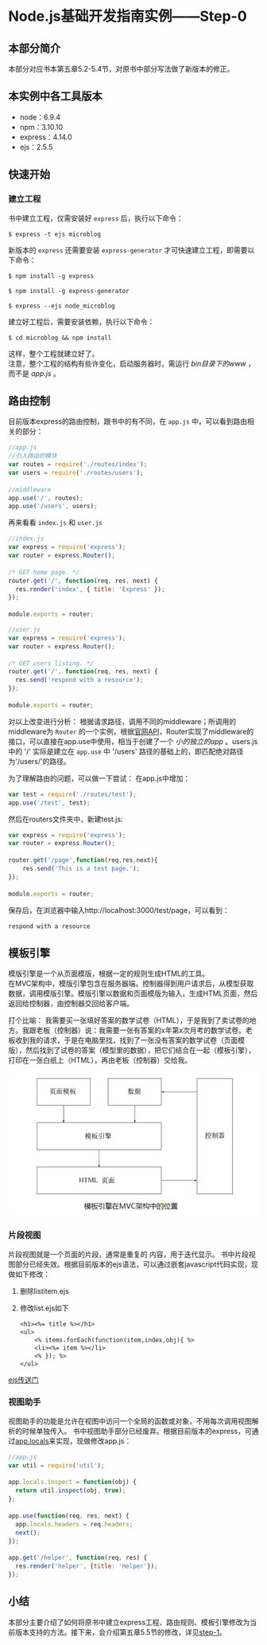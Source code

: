 # Node.js基础开发指南实例——Step-0

## 本部分简介
本部分对应书本第五章5.2-5.4节，对原书中部分写法做了新版本的修正。

## 本实例中各工具版本

* node：6.9.4
* npm：3.10.10
* express：4.14.0
* ejs：2.5.5

## 快速开始

### 建立工程
书中建立工程，仅需安装好 `express` 后，执行以下命令：

```
$ express -t ejs microblog
```

新版本的 `express` 还需要安装 `express-generator` 才可快速建立工程，即需要以下命令：

```
$ npm install -g express
```

```
$ npm install -g express-generator
```

```
$ express --ejs node_microblog
```

建立好工程后，需要安装依赖，执行以下命令：

```
$ cd microblog && npm install
```

这样，整个工程就建立好了。  
注意，整个工程的结构有些许变化，启动服务器时，需运行 *bin目录下的www* ，而不是 *app.js* 。

## 路由控制
目前版本express的路由控制，跟书中的有不同，在 `app.js` 中，可以看到路由相关的部分：

```javascript
//app.js
//引入路由的模块
var routes = require('./routes/index');
var users = require('./routes/users');

//middleware
app.use('/', routes);
app.use('/users', users);
```

再来看看 `index.js` 和 `user.js`

```javascript
//index.js
var express = require('express');
var router = express.Router();

/* GET home page. */
router.get('/', function(req, res, next) {
  res.render('index', { title: 'Express' });
});

module.exports = router;
```

```javascript
//user.js
var express = require('express');
var router = express.Router();

/* GET users listing. */
router.get('/', function(req, res, next) {
  res.send('respond with a resource');
});

module.exports = router;
```

对以上改变进行分析：
根据请求路径，调用不同的middleware；所调用的middleware为 `Router` 的一个实例，根据[官网API](http://expressjs.com/en/4x/api.html#router)，Router实现了middleware的接口，可以直接在app.use中使用，相当于创建了一个 *小的独立的app* 。users.js中的 '/' 实际是建立在 `app.use` 中 '/users' 路径的基础上的，即匹配绝对路径为'/users/'的路径。

为了理解路由的问题，可以做一下尝试：
在app.js中增加：

```javascript
var test = require('./routes/test');
app.use('/test', test);
```

然后在routers文件夹中，新建test.js:

```javascript
var express = require('express');
var router = express.Router();

router.get('/page',function(req,res,next){
	res.send('This is a test page.');
});

module.exports = router;
```

保存后，在浏览器中输入http://localhost:3000/test/page，可以看到：

```html
respond with a resource
```

## 模板引擎
模版引擎是一个从页面模版，根据一定的规则生成HTML的工具。  
在MVC架构中，模版引擎包含在服务器端。控制器得到用户请求后，从模型获取数据，调用模版引擎。模版引擎以数据和页面模版为输入，生成HTML页面，然后返回给控制器，由控制器交回给客户端。

打个比喻：
我需要买一张填好答案的数学试卷（HTML），于是我到了卖试卷的地方。我跟老板（控制器）说：我需要一张有答案的x年第x次月考的数学试卷。老板收到我的请求，于是在电脑里找，找到了一张没有答案的数学试卷（页面模版），然后找到了试卷的答案（模型里的数据），把它们结合在一起（模板引擎），打印在一张白纸上（HTML），再由老板（控制器）交给我。

![模板引擎在MVC架构中的位置](./README_img/template_1.png)

### 片段视图
片段视图就是一个页面的片段，通常是重复的 内容，用于迭代显示。
书中片段视图部分已经失效。根据目前版本的ejs语法，可以通过嵌套javascript代码实现，现做如下修改：  

1. 删除listitem.ejs
2. 修改list.ejs如下

	```ejs
	<h1><%= title %></h1>
	<ul>
		<% items.forEach(function(item,index,obj){ %>
		<li><%= item %></li>
		<% }); %>
	</ul>
	```

[ejs传送门](https://github.com/mde/ejs)

### 视图助手
视图助手的功能是允许在视图中访问一个全局的函数或对象，不用每次调用视图解析的时候单独传入。
书中视图助手部分已经废弃。根据目前版本的express，可通过[app.locals](http://expressjs.com/4x/api.html#app.locals)来实现，现做修改app.js：

```javascript
//app.js
var util = require('util');

app.locals.inspect = function(obj) {
  return util.inspect(obj, true);
};

app.use(function(req, res, next) {
  app.locals.headers = req.headers;
  next();
});

app.get('/helper', function(req, res) {
  res.render('helper', {title: 'Helper'});
});
```

## 小结
本部分主要介绍了如何将原书中建立express工程、路由规则、模板引擎修改为当前版本支持的方法。接下来，会介绍第五章5.5节的修改，详见[step-1](https://github.com/lizijie1993/node_microblog/tree/step-1)。